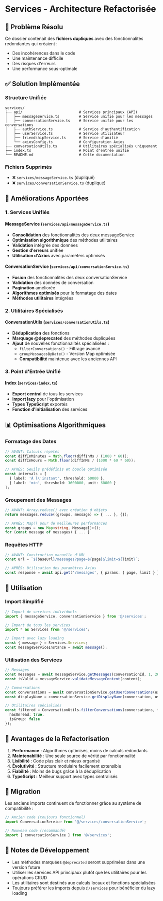 # Services - Architecture Refactorisée

## 🎯 Problème Résolu

Ce dossier contenait des **fichiers dupliqués** avec des fonctionnalités redondantes qui créaient :
- Des incohérences dans le code
- Une maintenance difficile
- Des risques d'erreurs
- Une performance sous-optimale

## ✅ Solution Implémentée

### Structure Unifiée

```
services/
├── api/                          # Services principaux (API)
│   ├── messageService.ts         # Service unifié pour les messages
│   ├── conversationService.ts    # Service unifié pour les conversations
│   ├── authService.ts            # Service d'authentification
│   ├── userService.ts            # Service utilisateur
│   ├── friendshipService.ts      # Service d'amitié
│   └── axiosConfig.ts            # Configuration Axios
├── conversationUtils.ts          # Utilitaires spécialisés uniquement
├── index.ts                      # Point d'entrée unifié
└── README.md                     # Cette documentation
```

### Fichiers Supprimés

- ❌ `services/messageService.ts` (dupliqué)
- ❌ `services/conversationService.ts` (dupliqué)

## 🚀 Améliorations Apportées

### 1. Services Unifiés

#### MessageService (`services/api/messageService.ts`)
- **Consolidation** des fonctionnalités des deux messageService
- **Optimisation algorithmique** des méthodes utilitaires
- **Validation** intégrée des données
- **Gestion d'erreurs** unifiée
- **Utilisation d'Axios** avec parameters optimisés

#### ConversationService (`services/api/conversationService.ts`)
- **Fusion** des fonctionnalités des deux conversationService
- **Validation** des données de conversation
- **Pagination** améliorée
- **Algorithmes optimisés** pour le formatage des dates
- **Méthodes utilitaires** intégrées

### 2. Utilitaires Spécialisés

#### ConversationUtils (`services/conversationUtils.ts`)
- **Déduplication** des fonctions
- **Marquage @deprecated** des méthodes dupliquées
- **Ajout** de nouvelles fonctionnalités spécialisées :
  - `filterConversations()` - Filtrage avancé
  - `groupMessagesByDate()` - Version Map optimisée
  - **Compatibilité** maintenue avec les anciennes API

### 3. Point d'Entrée Unifié

#### Index (`services/index.ts`)
- **Export central** de tous les services
- **Import lazy** pour l'optimisation
- **Types TypeScript** exportés
- **Fonction d'initialisation** des services

## 📊 Optimisations Algorithmiques

### Formatage des Dates
```typescript
// AVANT: Calculs répétés
const diffInMinutes = Math.floor(diffInMs / (1000 * 60));
const diffInHours = Math.floor(diffInMs / (1000 * 60 * 60));

// APRÈS: Seuils prédéfinis et boucle optimisée
const intervals = [
  { label: 'À l\'instant', threshold: 60000 },
  { label: 'min', threshold: 3600000, unit: 60000 }
];
```

### Groupement des Messages
```typescript
// AVANT: Array.reduce() avec création d'objets
return messages.reduce((groups, message) => { ... }, {});

// APRÈS: Map() pour de meilleures performances
const groups = new Map<string, Message[]>();
for (const message of messages) { ... }
```

### Requêtes HTTP
```typescript
// AVANT: Construction manuelle d'URL
const url = `${baseUrl}/messages?page=${page}&limit=${limit}`;

// APRÈS: Utilisation des paramètres Axios
const response = await api.get('/messages', { params: { page, limit } });
```

## 🔧 Utilisation

### Import Simplifié

```typescript
// Import de services individuels
import { messageService, conversationService } from '@/services';

// Import de tous les services
import * as Services from '@/services';

// Import avec lazy loading
const { message } = Services.Services;
const messageServiceInstance = await message();
```

### Utilisation des Services

```typescript
// Messages
const messages = await messageService.getMessages(conversationId, 1, 20);
const isValid = messageService.validateMessageContent(content);

// Conversations
const conversations = await conversationService.getUserConversations(userId);
const displayName = conversationService.getDisplayName(conversation, userId);

// Utilitaires spécialisés
const filtered = ConversationUtils.filterConversations(conversations, {
  hasUnread: true,
  isGroup: false
});
```

## 🎯 Avantages de la Refactorisation

1. **Performance** : Algorithmes optimisés, moins de calculs redondants
2. **Maintenabilité** : Une seule source de vérité par fonctionnalité
3. **Lisibilité** : Code plus clair et mieux organisé
4. **Évolutivité** : Structure modulaire facilement extensible
5. **Fiabilité** : Moins de bugs grâce à la déduplication
6. **TypeScript** : Meilleur support avec types centralisés

## 🔄 Migration

Les anciens imports continuent de fonctionner grâce au système de compatibilité :

```typescript
// Ancien code (toujours fonctionnel)
import ConversationService from '@/services/conversationService';

// Nouveau code (recommandé)
import { conversationService } from '@/services';
```

## 📝 Notes de Développement

- Les méthodes marquées `@deprecated` seront supprimées dans une version future
- Utiliser les services API principaux plutôt que les utilitaires pour les opérations CRUD
- Les utilitaires sont destinés aux calculs locaux et fonctions spécialisées
- Toujours préférer les imports depuis `@/services` pour bénéficier du lazy loading 